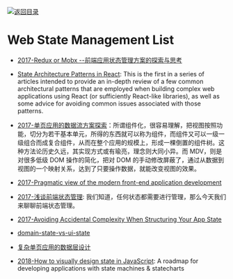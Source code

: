 [![返回目录](https://user-images.githubusercontent.com/5803001/38079637-ff0abcf0-3371-11e8-9b76-ad651620afc7.jpg)](https://github.com/wx-chevalier/Awesome-Lists)

# Web State Management List

- [2017-Redux or Mobx --前端应用状态管理方案的探索与思考](http://www.jianshu.com/p/a52e896f8c8f)

* [State Architecture Patterns in React](https://parg.co/b4J): This is the first in a series of articles intended to provide an in-depth review of a few common architectural patterns that are employed when building complex web applications using React (or sufficiently React-like libraries), as well as some advice for avoiding common issues associated with those patterns.

* [2017-单页应用的数据流方案探索](https://parg.co/bfN)：所谓组件化，很容易理解，把视图按照功能，切分为若干基本单元，所得的东西就可以称为组件，而组件又可以一级一级组合而成复合组件，从而在整个应用的规模上，形成一棵倒置的组件树。这种方法论历史久远，其实现方式或有瑜亮，理念则大同小异。而 MDV，则是对很多低级 DOM 操作的简化，把对 DOM 的手动修改屏蔽了，通过从数据到视图的一个映射关系，达到了只要操作数据，就能改变视图的效果。

* [2017-Pragmatic view of the modern front-end application development](http://dimafeng.com/2017/04/23/modern-frontend/)

* [2017-浅谈前端状态管理](https://zhuanlan.zhihu.com/p/25800767): 我们知道，任何状态都需要进行管理，那么今天我们来聊聊前端状态管理。

* [2017-Avoiding Accidental Complexity When Structuring Your App State](https://parg.co/G8z)

- [domain-state-vs-ui-state](https://medium.com/front-end-developers/domain-state-vs-ui-state-768c1271a41d#.39j4vok6z)

- [复杂单页应用的数据层设计](https://zhuanlan.zhihu.com/p/24677176)

- [2018-How to visually design state in JavaScript](https://link.medium.com/MU9cV0nNzZ): A roadmap for developing applications with state machines & statecharts